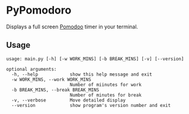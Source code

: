 # PyPomodoro

Displays a full screen [Pomodoo](https://en.wikipedia.org/wiki/Pomodoro_Technique) timer in your terminal. 

## Usage

```
usage: main.py [-h] [-w WORK_MINS] [-b BREAK_MINS] [-v] [--version]

optional arguments:
  -h, --help            show this help message and exit
  -w WORK_MINS, --work WORK_MINS
                        Number of miinutes for work
  -b BREAK_MINS, --break BREAK_MINS
                        Number of minutes for break
  -v, --verbose         Move detailed display
  --version             show program's version number and exit
```


